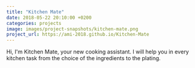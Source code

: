 ```yaml
---
title: "Kitchen Mate"
date: 2018-05-22 20:10:00 +0200
categories: projects
image: images/project-snapshots/kitchen-mate.png
project_url: https://ami-2018.github.io/Kitchen-Mate
---
```


Hi, I'm Kitchen Mate, your new cooking assistant. I will help you in every kitchen task from the choice of the ingredients to the plating.
